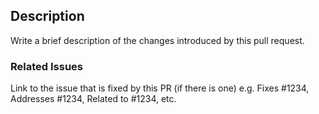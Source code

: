 ## Description

Write a brief description of the changes introduced by this pull request.

### Related Issues

Link to the issue that is fixed by this PR (if there is one)
e.g. Fixes #1234, Addresses #1234, Related to #1234, etc.
